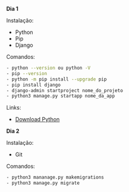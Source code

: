 **Dia 1**

Instalação:
- Python
- Pip
- Django

Comandos:
```bash
- python --version ou python -V
- pip --version
- python -m pip install --upgrade pip
- pip install django
- django-admin startproject nome_do_projeto
- python3 manage.py startapp nome_da_app
```

Links:
- [Download Python](https://www.python.org/downloads/)

**Dia 2**

Instalação:
- Git

Comandos:
```bash
- python3 mananage.py makemigrations
- python3 manage.py migrate
```
